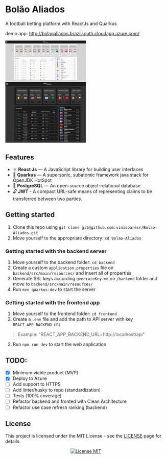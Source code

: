 # Bolão Aliados
A football betting platform with ReactJs and Quarkus

demo app: http://bolaoaliados.brazilsouth.cloudapp.azure.com/

<img src="./.github/app_demo.png" width="50%" height="50%" alt="app demo">
<img src="./.github/app_demo_dark.png" width="50%" height="50%" alt="app demo">


## Features

- ⚛️ **React Js** — A JavaScript library for building user interfaces
- 🚀 **Quarkus** — A supersonic, subatomic framework java stack for OpenJDK HotSpot
- 🐘 **PostgreSQL** — An open-source object-relational database
- 🔓 **JWT** - A compact URL-safe means of representing claims to be transferred between two parties.

## Getting started

1. Clone this repo using `git clone git@github.com:vinisoaresr/Bolao-Aliados.git`
2. Move yourself to the appropriate directory: `cd Bolao-Aliados`
 
### Getting started with the backend server

1. Move yourself to the backend folder: `cd backend`
2. Create a custom `application.properties` file on `backend/src/main/resources/` and insert all of properties
3. Generate SSL keys according `generateKey.md` on `/backend` folder and move to `backend/src/main/resources/`
3. Run `mvn quarkus:dev` to start the server

### Getting started with the frontend app

1. Move yourself to the frontend folder: `cd frontend`
2. Create a `.env` file and add the path to API server with key `REACT_APP_BACKEND_URL` 
> Example: "REACT_APP_BACKEND_URL=http://localhost/api"
2. Run `npm run dev` to start the web application

## TODO:

- [X] Minimum viable product (MVP)
- [X] Deploy to Azure
- [ ] Add support to HTTPS
- [ ] Add linter/husky to repo (standardization)
- [ ] Tests (100% coverage)
- [ ] Refactor backend and fronted with Clean Architecture 
- [ ] Refactor use case refresh ranking (backend)

## License

This project is licensed under the MIT License - see the [LICENSE](https://opensource.org/licenses/MIT) page for details.
<p align="center">
  <a href="https://opensource.org/licenses/MIT">
    <img src="https://img.shields.io/badge/License-MIT-blue.svg" alt="License MIT">
  </a>
</p>
